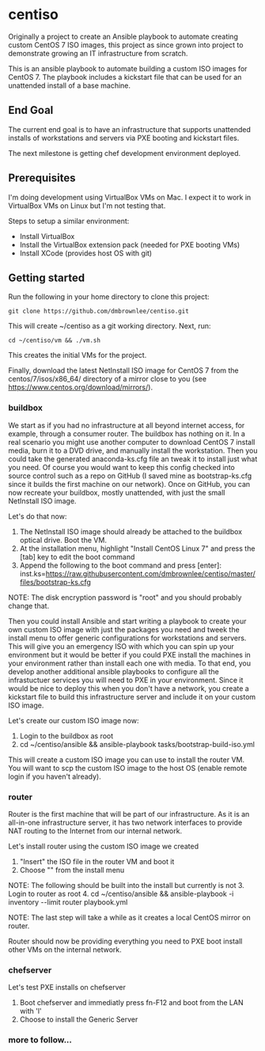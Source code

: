 # centiso
Originally a project to create an Ansible playbook to automate creating custom CentOS 7 ISO images, this project as since grown into project to demonstrate growing an IT infrastructure from scratch.

This is an ansible playbook to automate building a custom ISO images for CentOS 7.  The playbook includes a kickstart file that can be used for an unattended install of a base machine.

## End Goal
The current end goal is to have an infrastructure that supports unattended installs of workstations and servers via PXE booting and kickstart files.

The next milestone is getting chef development environment deployed.

## Prerequisites
I'm doing development using VirtualBox VMs on Mac. I expect it to work in VirtualBox VMs on Linux but I'm not testing that.

Steps to setup a similar environment:
- Install VirtualBox
- Install the VirtualBox extension pack (needed for PXE booting VMs)
- Install XCode (provides host OS with git)

## Getting started
Run the following in your home directory to clone this project:

    git clone https://github.com/dmbrownlee/centiso.git

This will create ~/centiso as a git working directory.  Next, run:

    cd ~/centiso/vm && ./vm.sh

This creates the initial VMs for the project.

Finally, download the latest NetInstall ISO image for CentOS 7 from the centos/7/isos/x86_64/ directory of a mirror close to you (see https://www.centos.org/download/mirrors/).

### buildbox
We start as if you had no infrastructure at all beyond internet access, for example, through a consumer router.  The buildbox has nothing on it.  In a real scenario you might use another computer to download CentOS 7 install media, burn it to a DVD drive, and manually install the workstation.  Then you could take the generated anaconda-ks.cfg file an tweak it to install just what you need. Of course you would want to keep this config checked into source control such as a repo on GitHub (I saved mine as bootstrap-ks.cfg since it builds the first machine on our network). Once on GitHub, you can now recreate your buildbox, mostly unattended, with just the small NetInstall ISO image.

Let's do that now:
1. The NetInstall ISO image should already be attached to the buildbox optical drive.  Boot the VM.
2. At the installation menu, highlight "Install CentOS Linux 7" and press the [tab] key to edit the boot command
3. Append the following to the boot command and press [enter]:
    inst.ks=https://raw.githubusercontent.com/dmbrownlee/centiso/master/files/bootstrap-ks.cfg

NOTE: The disk encryption password is "root" and you should probably change that.

Then you could install Ansible and start writing a playbook to create your own custom ISO image with just the packages you need and tweek the install menu to offer generic configurations for workstations and servers.  This will give you an emergency ISO with which you can spin up your environment but it would be better if you could PXE install the machines in your environment rather than install each one with media. To that end, you develop another additional ansible playbooks to configure all the infrastuctuer services you will need to PXE in your environment. Since it would be nice to deploy this when you don't have a network, you create a kickstart file to build this infrastructure server and include it on your custom ISO image.

Let's create our custom ISO image now:
1. Login to the buildbox as root
2. cd ~/centiso/ansible && ansible-playbook tasks/bootstrap-build-iso.yml

This will create a custom ISO image you can use to install the router VM.  You will want to scp the custom ISO image to the host OS (enable remote login if you haven't already).

### router
Router is the first machine that will be part of our infrastructure.  As it is an all-in-one infrastructure server, it has two network interfaces to provide NAT routing to the Internet from our internal network.

Let's install router using the custom ISO image we created
1. "Insert" the ISO file in the router VM and boot it
2. Choose "" from the install menu

NOTE: The following should be built into the install but currently is not
3. Login to router as root
4. cd ~/centiso/ansible && ansible-playbook -i inventory --limit router playbook.yml

NOTE: The last step will take a while as it creates a local CentOS mirror on router.

Router should now be providing everything you need to PXE boot install other VMs on the internal network.

### chefserver
Let's test PXE installs on chefserver

1. Boot chefserver and immediatly press fn-F12 and boot from the LAN with 'l'
2. Choose to install the Generic Server

### more to follow...
